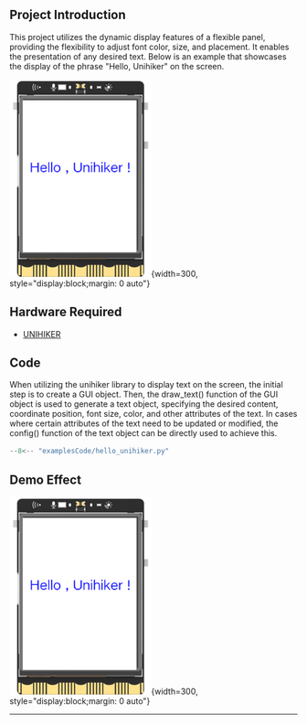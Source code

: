 ## **Project Introduction**
This project utilizes the dynamic display features of a flexible panel, providing the flexibility to adjust font color, size, and placement. It enables the presentation of any desired text. Below is an example that showcases the display of the phrase "Hello, Unihiker" on the screen.  

![image.png](img/1.Hello,Unihiker/1720601927362-99abc270-44b8-4898-8d68-2dfb6641d512.png){width=300, style="display:block;margin: 0 auto"}  

## **Hardware Required**

- [UNIHIKER](https://www.dfrobot.com/product-2691.html)  

## **Code**
When utilizing the unihiker library to display text on the screen, the initial step is to create a GUI object. Then, the draw_text() function of the GUI object is used to generate a text object, specifying the desired content, coordinate position, font size, color, and other attributes of the text. In cases where certain attributes of the text need to be updated or modified, the config() function of the text object can be directly used to achieve this.  


````python title="hello_unihiker"
--8<-- "examplesCode/hello_unihiker.py"
````


## **Demo Effect**
![image.png](img/1.Hello,Unihiker/1720601923889-30aab991-42a1-40f7-869f-5bbd7f1729a9.png){width=300, style="display:block;margin: 0 auto"}  

---  


